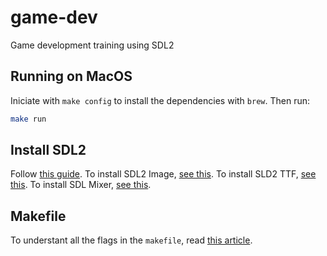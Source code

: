 # game-dev
Game development training using SDL2

## Running on MacOS

Iniciate with `make config` to install the dependencies with `brew`. Then run:
```bash
make run
```

## Install SDL2

Follow [this guide](https://medium.com/@edkins.sarah/set-up-sdl2-on-your-mac-without-xcode-6b0c33b723f7). To install SDL2 Image, [see this](http://macappstore.org/sdl2_image/). To install SLD2 TTF, [see this](http://macappstore.org/sdl2_ttf/). To install SDL Mixer, [see this](http://macappstore.org/sdl_mixer/).

## Makefile

To understant all the flags in the `makefile`, read [this article](https://codeforces.com/blog/entry/15547).